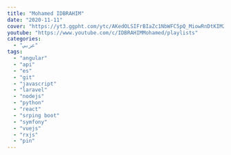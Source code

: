 ```yaml
---
title: "Mohamed IDBRAHIM"
date: "2020-11-11"
cover: "https://yt3.ggpht.com/ytc/AKedOLSIFrBIaZc1NbWFC5pQ_MiowRnDtKIM294qz059Ic4=s88-c-k-c0x00ffffff-no-rj"
youtube: "https://www.youtube.com/c/IDBRAHIMMohamed/playlists"
categories:
  - "عربي"
tags:
  - "angular"
  - "api"
  - "es"
  - "git"
  - "javascript"
  - "laravel"
  - "nodejs"
  - "python"
  - "react"
  - "srping boot"
  - "symfony"
  - "vuejs"
  - "rxjs"
  - "pin"
---
```

